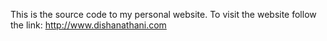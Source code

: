 This is the source code to my personal website. To visit the website follow the link:
http://www.dishanathani.com
